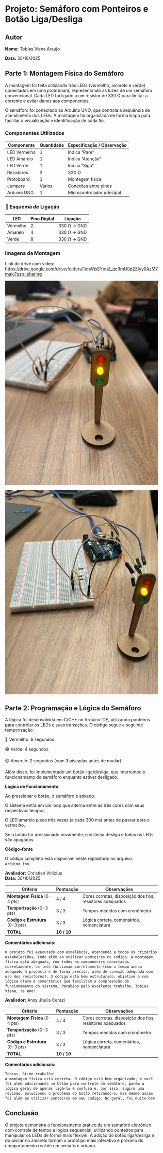 # Projeto: Semáforo com Ponteiros e Botão Liga/Desliga

## Autor
**Nome:** Tobias Viana Araújo

**Data:** 30/10/2025

## Parte 1: Montagem Física do Semáforo

A montagem foi feita utilizando três LEDs (vermelho, amarelo e verde) conectados em uma protoboard, representando as luzes de um semáforo convencional. Cada LED foi ligado a um resistor de 330 Ω para limitar a corrente e evitar danos aos componentes.

O semáforo foi conectado ao Arduino UNO, que controla a sequência de acendimento dos LEDs.
A montagem foi organizada de forma limpa para facilitar a visualização e identificação de cada fio.

### Componentes Utilizados
| Componente | Quantidade | Especificação / Observação |
|-------------|-------------|-----------------------------|
| LED Vermelho | 1 | Indica “Pare” |
| LED Amarelo | 1 | Indica “Atenção” |
| LED Verde | 1 | Indica “Siga” |
| Resistores | 3 | 330 Ω |
| Protoboard | 1 | Montagem física |
| Jumpers | Vários | Conexões entre pinos |
| Arduino UNO | 1 | Microcontrolador principal |

### 🔌 Esquema de Ligação
| LED | Pino Digital | Ligação |
|------|---------------|----------|
| Vermelho | 2 | 330 Ω → GND |
| Amarelo | 4 | 330 Ω → GND |
| Verde | 8 | 330 Ω → GND |

### Imagens da Montagem

Link do drive com video: https://drive.google.com/drive/folders/1onWjsSYbnZ_qoRmU0p2ZIyy0AzM7makj?usp=sharing

![Montagem do Semáforo](./imagens/semaforo.jpg)

![Protoboard com LEDs](./imagens/protoboard.jpg)

## Parte 2: Programação e Lógica do Semáforo

A lógica foi desenvolvida em C/C++ no Arduino IDE, utilizando ponteiros para controlar os LEDs e suas transições.
O código segue a seguinte temporização:

🔴 Vermelho: 6 segundos

🟢 Verde: 4 segundos

🟡 Amarelo: 2 segundos (com 3 piscadas antes de mudar)

Além disso, foi implementado um botão liga/desliga, que interrompe o funcionamento do semáforo enquanto estiver desligado.

**Lógica de Funcionamento**

Ao pressionar o botão, o semáforo é ativado.

O sistema entra em um loop que alterna entre as três cores com seus respectivos tempos.

O LED amarelo pisca três vezes (a cada 300 ms) antes de passar para o vermelho.

Se o botão for pressionado novamente, o sistema desliga e todos os LEDs são apagados.

**Código-fonte**

O código completo está disponível neste repositório no arquivo:
`arduino.ino`


**Avaliador:** Christian Vinícius  
**Data:** 30/10/2025

| Critério                         | Pontuação       | Observações                                               |
| -------------------------------- | --------------- | --------------------------------------------------------- |
| **Montagem Física** (0-4 pts)    | 4 / 4      | Cores corretas, disposição dos fios, resistores adequados |
| **Temporização** (0-3 pts)       | 3 / 3      | Tempos medidos com cronômetro                             |
| **Código e Estrutura** (0-3 pts) |  3 / 3      | Lógica correta, comentários, nomenclatura                 |
| **TOTAL**                        | **10 / 10** |                                                           |

**Comentários adicionais:**

```
O projeto foi executado com excelência, atendendo a todos os critérios estabelecidos, indo além ao utilizar ponteiros no código. A montagem física está adequada, com todos os componentes conectados corretamente, os leds funcionam corretamente (com o tempo aceso adequado à proposta e de forma precisa, além de conexão adequada com uso dos resistores). O código está bem estruturado, objetivo e com lógica clara e comentários que facilitam a compreensão do funcionamento do sistema. Parabéns pelo excelente trabalho, Tobias Viana, te amo!
```

**Avaliador:** Anny Jhulia Cerazi

| Critério                         | Pontuação       | Observações                                               |
| -------------------------------- | --------------- | --------------------------------------------------------- |
| **Montagem Física** (0-4 pts)    | 4 / 4      | Cores corretas, disposição dos fios, resistores adequados |
| **Temporização** (0-3 pts)       | 3 / 3      | Tempos medidos com cronômetro                             |
| **Código e Estrutura** (0-3 pts) |  3 / 3      | Lógica correta, comentários, nomenclatura                 |
| **TOTAL**                        | **10 / 10** |                                                           |

**Comentários adicionais:**

```
Tobias, ótimo trabalho!
A montagem física está correta. O código está bem organizado, e você foi além adicionando um botão para controle do semáforo, porém a lógica geral de apenas ligá-lo é confusa e, por isso, sugiro uma revisão. Solucionou o problema do botão retirando-o, mas mesmo assim foi além ao utilizar ponteiros em seu código. No geral, foi muito bem!
```

## Conclusão

O projeto demonstra o funcionamento prático de um semáforo eletrônico com controle de tempo e lógica sequencial, utilizando ponteiros para manipular os LEDs de forma mais flexível.
A adição do botão liga/desliga e do piscar no amarelo tornam o protótipo mais interativo e próximo do comportamento real de um semáforo urbano.